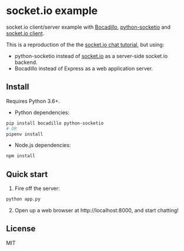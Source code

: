 # socket.io example

socket.io client/server example with [Bocadillo], [python-socketio] and [socket.io client][socketio-client].

This is a reproduction of the the [socket.io chat tutorial](https://socket.io/get-started/chat), but using:

- python-socketio instead of [socket.io][socketio-server] as a server-side socket.io backend.
- Bocadillo instead of Express as a web application server.

## Install

Requires Python 3.6+.

- Python dependencies:

```bash
pip install bocadillo python-socketio
# OR
pipenv install
```

- Node.js dependencies:

```bash
npm install
```

## Quick start

1. Fire off the server:

```bash
python app.py
```

2. Open up a web browser at http://localhost:8000, and start chatting!

## License

MIT

[bocadillo]: https://bocadilloproject.github.io
[python-socketio]: https://python-socketio.readthedocs.io
[socketio-client]: https://socket.io/docs/client-api/#Event-‘connect’
[socketio-server]: https://github.com/socketio/socket.io
